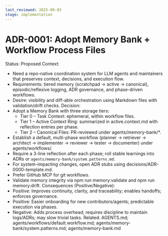 ```yaml
---
last_reviewed: 2025-09-03
stage: implementation
---
```


# ADR-0001: Adopt Memory Bank + Workflow Process Files

Status: Proposed
Context:

- Need a repo-native coordination system for LLM agents and maintainers that preserves context, decisions, and execution flow.
- Requirements: tiered memory (scratchpad → active → canonical), episodic/reflexive logging, ADR governance, and phase-driven workflows.
- Desire: visibility and diff-able orchestration using Markdown files with validation/drift checks.
  Decision:
- Adopt a Memory Bank with three storage tiers:
  - Tier 0 – Task Context: ephemeral, within workflow files.
  - Tier 1 – Active Context Ring: summarized in active.context.md with reflection entries per phase.
  - Tier 2 – Canonical Files: PR-reviewed under agents/memory-bank/\*.
- Establish a default, multi-phase workflow (planner → retriever → architect → implementer → reviewer → tester → documenter) under agents/workflows/.
- Require a 3-line reflection after each phase; roll stable learnings into ADRs or `agents/memory-bank/system.patterns.md`.
- For system-impacting changes, open ADR stubs using decisions/ADR-0000-template.md.
- Prefer GitHub MCP for git workflows.
- Validate memory integrity via npm run memory:validate and npm run memory:drift.
  Consequences (Positive/Negative):
- Positive: Improves continuity, clarity, and traceability; enables handoffs; enforces governance.
- Positive: Easier onboarding for new contributors/agents; predictable execution via phases.
- Negative: Adds process overhead; requires discipline to maintain logs/ADRs; may slow trivial tasks.
  Related: AGENTS.md; agents/workflows/default.workflow.md; agents/memory-bank/system.patterns.md; agents/memory-bank.md
